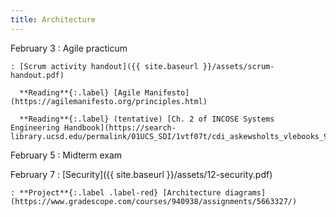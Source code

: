 ```yaml
---
title: Architecture
---
```


February 3
: Agile practicum

    : [Scrum activity handout]({{ site.baseurl }}/assets/scrum-handout.pdf)

      **Reading**{:.label} [Agile Manifesto](https://agilemanifesto.org/principles.html)

      **Reading**{:.label} (tentative) [Ch. 2 of INCOSE Systems Engineering Handbook](https://search-library.ucsd.edu/permalink/01UCS_SDI/1vtf07t/cdi_askewsholts_vlebooks_9781119814313)

February 5
: Midterm exam

February 7
: [Security]({{ site.baseurl }}/assets/12-security.pdf)

    : **Project**{:.label .label-red} [Architecture diagrams](https://www.gradescope.com/courses/940938/assignments/5663327/)
